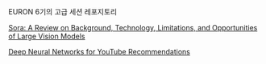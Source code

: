EURON 6기의 고급 세션 레포지토리

[Sora: A Review on Background, Technology, Limitations, and Opportunities of Large Vision Models](https://azure-lace-fbe.notion.site/Sora-A-Review-on-Background-Technology-Limitations-and-Opportunities-of-Large-Vision-Models-7845fb006fae40d4ac404e0decdf9666)

[Deep Neural Networks for YouTube Recommendations](https://azure-lace-fbe.notion.site/Deep-Neural-Networks-for-YouTube-Recommendations-8c07f33ff99147b387cc23fceef50a60)
